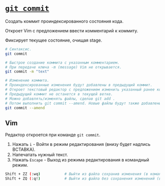 # [`git commit`](../index.md)

Создать коммит проиндексированного состояния кода.

Откроет Vim с предложением ввести комментарий к коммиту.

Фиксирует текущее состояние, очищая stage.

```bash
# Синтаксис.
git commit

# Быстрое создание коммита с указанным комментарием.
# При передаче ключа -m (message) Vim не открывается.
git commit -m "text"

# Изменение коммита.
# Проиндексированные изменения будут добавлены в предыдущий коммит.
# Откроет текстовый редактор с предложением изменить указанный ранее комментарий к коммиту.
# Предыдущий коммит не останется в текущей ветке.
# Можно добавлять/изменять файлы, сделав git add .
# Потом выполнить git commit --amend. Новые файлы будут также добавлены.
git commit --amend
```

## Vim

Редактор откроется при команде `git commit`.

1. Нажать `i` - Войти в режим редактирования (внизу будет надпись ВСТАВКА).
2. Напечатать нужный текст.
3. Нажать `Escape` - Выход из режима редактирования в командный режим.

```bash
Shift + ZZ (:wq)           # Выйти из файла сохранив изменения (в командном режиме)
Shift + ZQ (:q!)           # Выйти из файла без сохранения изменений (в командном режиме)
```

